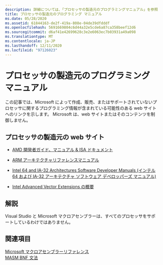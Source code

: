 ```yaml
---
description: 詳細については、「プロセッサの製造元のプログラミングマニュアル」を参照してください。
title: プロセッサの製造元のプログラミング マニュアル
ms.date: 05/28/2020
ms.assetid: 61844163-de2f-419a-808e-04de39dfdddf
ms.openlocfilehash: 5691669804c6d44a32e5cde6a87ca358beef12d6
ms.sourcegitcommit: d6af41e42699628c3e2e6063ec7b03931a49a098
ms.translationtype: MT
ms.contentlocale: ja-JP
ms.lasthandoff: 12/11/2020
ms.locfileid: "97126023"
---
```

# <a name="processor-manufacturer-programming-manuals"></a>プロセッサの製造元のプログラミング マニュアル

この記事では、Microsoft によって作成、販売、またはサポートされていないプロセッサに関するプログラミング情報が含まれている可能性のある web サイトへのリンクを示します。 Microsoft は、web サイトまたはそのコンテンツを制御しません。

## <a name="processor-manufacturer-websites"></a>プロセッサの製造元の web サイト

- [AMD 開発者ガイド、マニュアル & ISA ドキュメント](https://developer.amd.com/resources/developer-guides-manuals/)

- [ARM アーキテクチャリファレンスマニュアル](https://developer.arm.com/docs/ddi0487/fb)

- [Intel 64 and IA-32 Architectures Software Developer Manuals (インテル 64 および IA-32 アーキテクチャ ソフトウェア デベロッパーズ マニュアル)](https://software.intel.com/articles/intel-sdm)

- [Intel Advanced Vector Extensions の概要](https://software.intel.com/articles/introduction-to-intel-advanced-vector-extensions)

## <a name="remarks"></a>解説

Visual Studio と Microsoft マクロアセンブラーは、すべてのプロセッサをサポートしているわけではありません。

## <a name="see-also"></a>関連項目

[Microsoft マクロアセンブラーリファレンス](microsoft-macro-assembler-reference.md)\
[MASM BNF 文法](masm-bnf-grammar.md)
